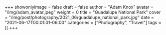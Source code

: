 +++
showonlyimage = false
draft = false
author = "Adam Knox"
avatar = "/img/adam_avatar.jpeg"
weight = 0
title = "Guadalupe National Park"
cover = "/img/post/photography/2021_06/guadalupe_national_park.jpg"
date = "2021-06-17T00:01:01-06:00"
categories = ["Photography", "Travel"]
tags = []
+++
<!--more-->
